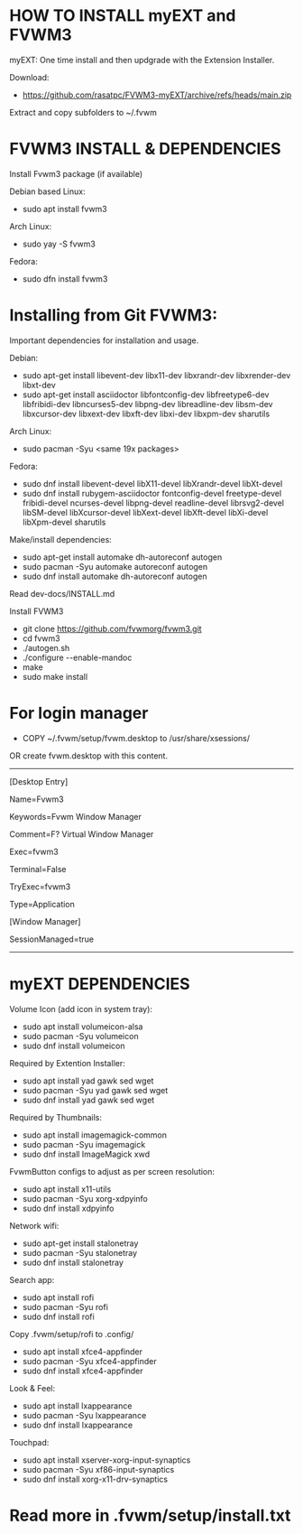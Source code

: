 # HOW TO INSTALL myEXT and FVWM3

myEXT:
One time install and then updgrade with the Extension Installer.

Download:
* https://github.com/rasatpc/FVWM3-myEXT/archive/refs/heads/main.zip

Extract and copy subfolders to ~/.fvwm

# FVWM3 INSTALL & DEPENDENCIES 

Install Fvwm3 package (if available)

Debian based Linux:
* sudo apt install fvwm3

Arch Linux:
* sudo yay -S fvwm3

Fedora:
* sudo dfn install fvwm3

# Installing from Git FVWM3:

Important dependencies for installation and usage.

Debian:
* sudo apt-get install libevent-dev libx11-dev libxrandr-dev libxrender-dev libxt-dev
* sudo apt-get install asciidoctor libfontconfig-dev libfreetype6-dev libfribidi-dev libncurses5-dev libpng-dev libreadline-dev libsm-dev libxcursor-dev libxext-dev libxft-dev libxi-dev libxpm-dev sharutils

Arch Linux:
* sudo pacman -Syu <same 19x packages>

Fedora:
* sudo dnf install libevent-devel libX11-devel libXrandr-devel libXt-devel
* sudo dnf install rubygem-asciidoctor fontconfig-devel freetype-devel fribidi-devel ncurses-devel libpng-devel readline-devel librsvg2-devel libSM-devel libXcursor-devel libXext-devel libXft-devel libXi-devel libXpm-devel sharutils 

Make/install dependencies:
* sudo apt-get install automake dh-autoreconf autogen
* sudo pacman -Syu automake autoreconf autogen
* sudo dnf install automake dh-autoreconf autogen

Read dev-docs/INSTALL.md

Install FVWM3

* git clone https://github.com/fvwmorg/fvwm3.git
* cd fvwm3
* ./autogen.sh
* ./configure --enable-mandoc
* make
* sudo make install

# For login manager
* COPY ~/.fvwm/setup/fvwm.desktop to /usr/share/xsessions/

OR create fvwm.desktop with this content.

---------

[Desktop Entry]

Name=Fvwm3

Keywords=Fvwm Window Manager

Comment=F? Virtual Window Manager

Exec=fvwm3

Terminal=False

TryExec=fvwm3

Type=Application

[Window Manager]

SessionManaged=true

-------

# myEXT DEPENDENCIES

Volume Icon (add icon in system tray):
* sudo apt install volumeicon-alsa
* sudo pacman -Syu volumeicon
* sudo dnf install volumeicon

Required by Extention Installer:
* sudo apt install yad gawk sed wget
* sudo pacman -Syu yad gawk sed wget
* sudo dnf install yad gawk sed wget

Required by Thumbnails:
* sudo apt install imagemagick-common
* sudo pacman -Syu imagemagick
* sudo dnf install ImageMagick xwd

FvwmButton configs to adjust as per screen resolution:
* sudo apt install x11-utils
* sudo pacman -Syu xorg-xdpyinfo
* sudo dnf install xdpyinfo

Network wifi:
* sudo apt-get install stalonetray
* sudo pacman -Syu stalonetray
* sudo dnf install stalonetray

Search app:
* sudo apt install rofi
* sudo pacman -Syu rofi
* sudo dnf install rofi

Copy .fvwm/setup/rofi to .config/

* sudo apt install xfce4-appfinder
* sudo pacman -Syu xfce4-appfinder
* sudo dnf install xfce4-appfinder

Look & Feel:
* sudo apt install lxappearance
* sudo pacman -Syu lxappearance
* sudo dnf install lxappearance

Touchpad:
* sudo apt install xserver-xorg-input-synaptics
* sudo pacman -Syu xf86-input-synaptics
* sudo dnf install xorg-x11-drv-synaptics

# Read more in .fvwm/setup/install.txt
